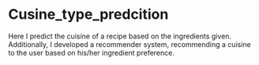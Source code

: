 # Cusine_type_predcition
 Here I predict the cuisine of a recipe based on the ingredients given. Additionally, I developed a recommender system, recommending a cuisine to the user based on his/her ingredient preference.
